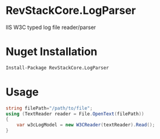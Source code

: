 # RevStackCore.LogParser


IIS W3C typed log file reader/parser

# Nuget Installation

``` bash
Install-Package RevStackCore.LogParser
```

# Usage

```cs
string filePath="/path/to/file";
using (TextReader reader = File.OpenText(filePath))
{
    var w3cLogModel = new W3CReader(textReader).Read();
}
```















